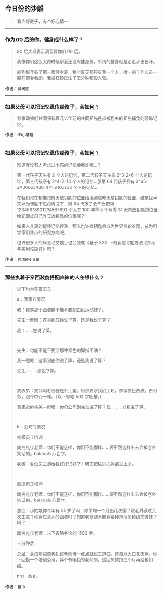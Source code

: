 ## 今日份的沙雕

> 看点好段子，有个好心情～


 
---

### 作为 00 后的你，健身成什么样了？

> 90 后大叔表示真羡慕你们 00 后。
> 
> 我像你们这么大的时候家里还没有健身房，所谓的健身就是走走步出出汗。
> 
> 直到城里有了第一家健身房，整个夏天都只有我一个人，唯一的工作人员一直在前台看剧，我被杠铃压住了五分钟都没人管。


作者：`城闭喧`

---

### 如果父母可以把记忆遗传给孩子，会如何？

> 脊椎动物们共同保有着几亿年前的共同祖先差点被昆虫的祖先捕食的恐怖记忆。


作者：`M3小蘑菇`

---

### 如果父母可以把记忆遗传给孩子，会如何？

> 难道就没有人考虑过小孩的记忆会爆炸嘛...？
> 
> 第一代孩子天生有 2 个人的记忆，第二代孩子天生有 2^3-2=6 个人的记忆，第三代孩子有 2^4-2=14 个人的记忆...那第 64 代孩子拥有 2^65-2=36893488147419103230 个人的记忆...
> 
> 在我们现在都能把前天放钥匙的位置给混淆成昨天放钥匙的位置，结果找半天以为钥匙不见的情况下，第 64 代孩子会不会把第 12345678901234567890 个人在 100 年零 5 个月零 31 天前放钥匙的位置给记混成自己昨天放钥匙的位置呢？
> 
> 如果人类真的能够记忆传递，那么也许找钥匙会成为世界性的难题，成为科学家们重点的研究方向吧。
> 
> 也许很多人的毕业论文题目也会变成《基于 XXX 下的新型寻匙方法论介绍与实用性探讨》吧？


作者：`纯洁的小星星`

---

### 那些执着于穿西装能搭配白袜的人在想什么？

> 以下均为实景实录：
> 
> a：我家的情况.
> 
> 我：你穿那个西装能不能不要配白色运动袜子。
> 
> 先生一瞪眼：这事到底你说了算，还是我说了算？
> 
> 我：……您说了算。
> 
>  
> 
> 先生：你能不能不要涂那种青色的脚指甲油？
> 
> 我一瞪眼：这事到底你说了算，还是我说了算？
> 
> 先生：……您说了算。
> 
>  
> 
> 我表弟：我公司老板就是个土鳖，居然要求我们上班，都穿黑色西装，白衬衫，跟个中介一样。（以下省略 500 字吐槽。）
> 
> 我表弟的爸爸一瞪眼：你们公司到底谁说了算？我：……老板说了算。
> 
>  
> 
> b：公司的情况
> 
> 初级员工培训
> 
> 商务礼仪老师：你们不能这样，你们不能那样……要不然这样出去会被老外笑话的。balabala 八百字。
> 
> 老板：各位员工都给我好好记好了！明天把培训心得都交上来。
> 
>  
> 
> 高层员工培训
> 
> 商务礼仪老师：你们不能这样，你们不能那样……要不然这样出去会被老外笑话的。balabala 八百字。
> 
> 总监：小姑娘你今年有 35 岁了吗，你平均一个月出几次国？跟老外谈过几次生意？你穿过男人的西装吗？知道老寒腿不能穿那种薄薄的精纺商务袜子吗？
> 
> 商务礼仪老师：以下省略争论的 1500 字。
> 
> 十分钟后
> 
> 总监：最烦那些商务礼仪老师懂一点点就说三道四，还自以为口含天宪。你下回换一个培训公司，弄个有眼色的老师来。这回的款拖三个月再给他们结。
> 
> hrd：收到。


作者：`葛巾`